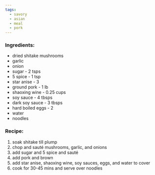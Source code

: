 ```yaml
---
tags:
  - savory
  - asian
  - meal
  - pork
---
```

### Ingredients:
- dried shitake mushrooms
- garlic
- onion
- sugar - 2 tsps
- 5 spice - 1 tsp
- star anise - 3
- ground pork - 1 lb
- shaoxing wine - 0.25 cups
- soy sauce - 4 tbsps
- dark soy sauce - 3 tbsps
- hard boiled eggs - 2
- water
- noodles

### Recipe:
1. soak shitake till plump
2. chop and sauté mushrooms, garlic, and onions
3. add sugar and 5 spice and sauté
4. add pork and brown
5. add star anise, shaoxing wine, soy sauces, eggs, and water to cover
6. cook for 30-45 mins and serve over noodles